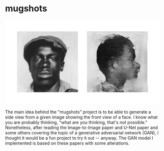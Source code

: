 # mugshots


![generated mugshot](images/demo_profile.jpg)


The main idea behind the "mugshots" project is to be able to generate a side view from a given image showing the front view of a face. I know what you are probably thinking, "what are you thinking, that's not possible."  Nonetheless, after reading the Image-to-Image paper and U-Net paper and some others covering the topic of a generative adversarial network (GAN), I thought it would be a fun project to try it out -- anyway. The GAN model I implemented is based on these papers with some alterations.
